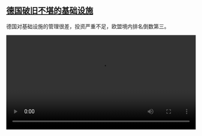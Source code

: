 <!--1683960426000-->
[德国破旧不堪的基础设施](https://www.dw.com/zh/%E5%BE%B7%E5%9B%BD%E7%A0%B4%E6%97%A7%E4%B8%8D%E5%A0%AA%E7%9A%84%E5%9F%BA%E7%A1%80%E8%AE%BE%E6%96%BD/a-65560473)
------

<p>德国对基础设施的管理很差，投资严重不足，欧盟境内排名倒数第三。</small></p><video src="https://tvdownloaddw-a.akamaihd.net/dwtv_video/flv/vdt_zh/2023/bchi230509_001_buecken_01r_AVC_1280x720.mp4" controls style="width:100%"></video>
